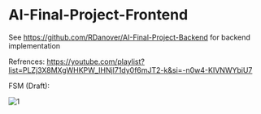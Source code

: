# AI-Final-Project-Frontend

See https://github.com/RDanover/AI-Final-Project-Backend for backend implementation

Refrences: https://youtube.com/playlist?list=PLZj3X8MXgWHKPW_IHNjl71dy0f6mJT2-k&si=-n0w4-KIVNWYbiU7

FSM (Draft):

![1](https://github.com/RDanover/AI-Final-Project-Frontend/assets/60625627/887c94e8-086f-4dac-a057-bf31d6b2b3c5)
